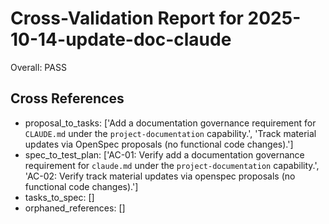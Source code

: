 # Cross-Validation Report for 2025-10-14-update-doc-claude

Overall: PASS


## Cross References

- proposal_to_tasks: ['Add a documentation governance requirement for `CLAUDE.md` under the `project-documentation` capability.', 'Track material updates via OpenSpec proposals (no functional code changes).']
- spec_to_test_plan: ['AC-01: Verify add a documentation governance requirement for `claude.md` under the `project-documentation` capability.', 'AC-02: Verify track material updates via openspec proposals (no functional code changes).']
- tasks_to_spec: []
- orphaned_references: []
